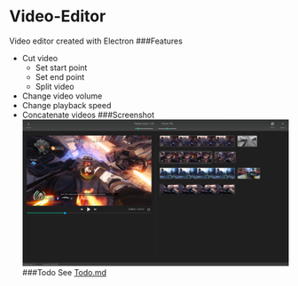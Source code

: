 # Video-Editor
Video editor created with Electron
###Features
* Cut video
    * Set start point
    * Set end point
    * Split video
* Change video volume
* Change playback speed
* Concatenate videos
###Screenshot
![Screenshot of the current version](screenshots/main.png?raw=true "Pre Alpha Screenshot")
###Todo
See [Todo.md](Todo.md)